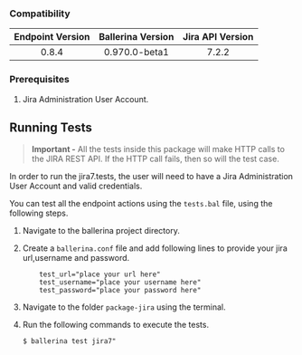 
### Compatibility

|Endpoint Version | Ballerina Version | Jira API Version |
|:------------------:|:-------------------:|:-------------------:|
|0.8.4|0.970.0-beta1|7.2.2|

### Prerequisites

1. Jira Administration User Account.

## Running Tests


> **Important -** All the tests inside this package will make HTTP calls to the JIRA REST API. If the HTTP call fails, 
then so will the test case.

In order to run the jira7.tests, the user will need to have a Jira Administration User Account and valid credentials.

You can test all the endpoint actions using the `tests.bal` file, using the following steps.

1. Navigate to the ballerina project directory.
2. Create a `ballerina.conf` file and add following lines to provide your jira url,username and password.
    ```
        test_url="place your url here"
        test_username="place your username here"
        test_password="place your password here"
    ```

3. Navigate to the folder `package-jira` using the terminal.
4. Run the following commands to execute the tests.

    ```$ ballerina test jira7"```

